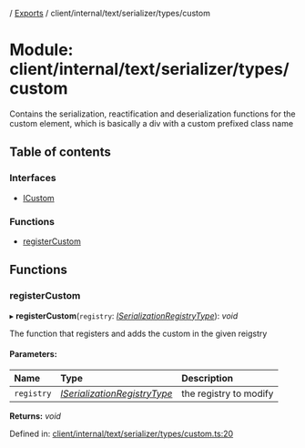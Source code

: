 [](../README.md) / [Exports](../modules.md) / client/internal/text/serializer/types/custom

# Module: client/internal/text/serializer/types/custom

Contains the serialization, reactification and deserialization functions
for the custom element, which is basically a div with a custom prefixed
class name

## Table of contents

### Interfaces

- [ICustom](../interfaces/client_internal_text_serializer_types_custom.icustom.md)

### Functions

- [registerCustom](client_internal_text_serializer_types_custom.md#registercustom)

## Functions

### registerCustom

▸ **registerCustom**(`registry`: [*ISerializationRegistryType*](../interfaces/client_internal_text_serializer.iserializationregistrytype.md)): *void*

The function that registers and adds the custom in the given
reigstry

#### Parameters:

Name | Type | Description |
:------ | :------ | :------ |
`registry` | [*ISerializationRegistryType*](../interfaces/client_internal_text_serializer.iserializationregistrytype.md) | the registry to modify    |

**Returns:** *void*

Defined in: [client/internal/text/serializer/types/custom.ts:20](https://github.com/onzag/itemize/blob/5fcde7cf/client/internal/text/serializer/types/custom.ts#L20)
